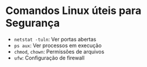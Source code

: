 # Comandos Linux úteis para Segurança

- `netstat -tuln`: Ver portas abertas
- `ps aux`: Ver processos em execução
- `chmod`, `chown`: Permissões de arquivos
- `ufw`: Configuração de firewall
